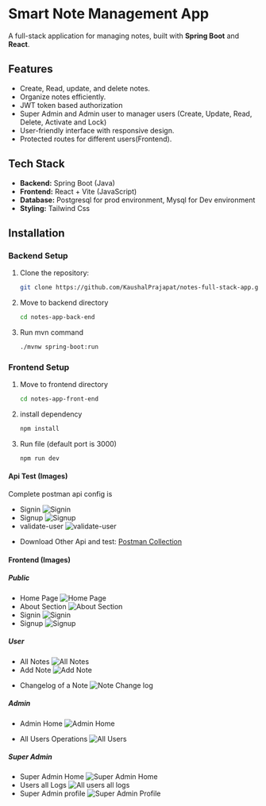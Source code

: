 # Smart Note Management App

<!-- Description -->

A full-stack application for managing notes, built with **Spring Boot** and **React**.

## Features

- Create, Read, update, and delete notes.
- Organize notes efficiently.
- JWT token based authorization
- Super Admin and Admin user to manager users (Create, Update, Read, Delete, Activate and Lock)
- User-friendly interface with responsive design.
- Protected routes for different users(Frontend).

## Tech Stack

- **Backend:** Spring Boot (Java)
- **Frontend:** React + Vite (JavaScript)
- **Database:** Postgresql for prod environment, Mysql for Dev environment
- **Styling:** Tailwind Css

## Installation

### Backend Setup

1. Clone the repository:
   ```bash
   git clone https://github.com/KaushalPrajapat/notes-full-stack-app.git
   ```
2. Move to backend directory
   ```bash
   cd notes-app-back-end
   ```
3. Run mvn command
   ```bash
   ./mvnw spring-boot:run
   ```

### Frontend Setup

1. Move to frontend directory
   ```bash
   cd notes-app-front-end
   ```
2. install dependency
   ```bash
   npm install
   ```
3. Run file (default port is 3000)
   ```bash
   npm run dev
   ```

#### Api Test (Images)

Complete postman api config is

<!-- - Api Structure ![Api Structure](assets/images/api_structure.png) -->
- Signin ![Signin](assets/images/signin.png)
- Signup ![Signup](assets/images/signup.png)
- validate-user ![validate-user](assets/images/validate-user.png)
<!-- - Get logged in user ![Get logged in user](assets/images/user.png) -->
- Download Other Api and test: [Postman Collection](assets/zip/NOTEAPP_POSTMAN.zip)

#### Frontend (Images)

##### Public

- Home Page ![Home Page](assets/images/frontend/basic/home.png)
- About Section ![About Section](assets/images/frontend/basic/aboutme.png)
- Signin ![Signin](assets/images/frontend/basic/signin.png)
- Signup ![Signup](assets/images/frontend/basic/signup.png)

##### User

- All Notes ![All Notes](assets/images/frontend/user/notes.png)
- Add Note ![Add Note](assets/images/frontend/user/addnote.png)
<!-- - Delete a Note ![Delete a Note](assets/images/frontend/user/deletenote.png) -->
<!-- - Edit a Note ![Edit a Note](assets/images/frontend/user/editnote.png) -->
- Changelog of a Note ![Note Change log](assets/images/frontend/user/notechangelog.png)

##### Admin

- Admin Home ![Admin Home](assets/images/frontend/admin/admin_home.png)
<!-- - Admin profile ![Admin Profile](assets/images/frontend/admin/admin_profile.png) -->
- All Users Operations ![All Users](assets/images/frontend/admin/all_user.png)

##### Super Admin

- Super Admin Home ![Super Admin Home](assets/images/frontend/admin/su_home.png)
- Users all Logs ![All users all logs](assets/images/frontend/admin/su_all_logs_all_users.png)
- Super Admin profile ![Super Admin Profile](assets/images/frontend/admin/su_profile.png)